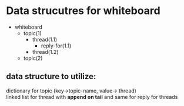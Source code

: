 # Data strucutres for whiteboard

- whiteboard
  - topic(1)
    - thread(1.1)
      - reply-for(1.1)
    - thread(1.2)
  - topic(2)
  

## data structure to utilize:

dictionary for topic (key->topic-name, value-> thread)  
linked list for thread with **append on tail** and same for reply for threads

